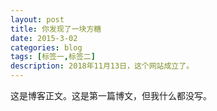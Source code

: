 ```yaml
---
layout: post
title: 你发现了一块方糖
date: 2015-3-02
categories: blog
tags: [标签一,标签二]
description: 2018年11月13日，这个网站成立了。
---
```


这是博客正文。这是第一篇博文，但我什么都没写。












